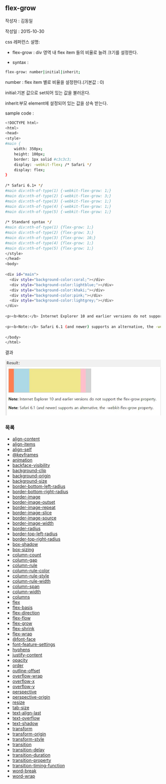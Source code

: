 ## flex-grow

작성자 : 김동일

작성일 : 2015-10-30

css 레퍼런스 설명:
 - flex-grow : div 영역 내 flex item 들의 비율로 늘려 크기를 설정한다.

 - syntax :
```sh
flex-grow: number|initial|inherit;
```

number : flex item 별로 비율을 설정한다.(기본값 : 0)

initial:기본 값으로 set되어 있는 값을 불러온다.

inherit:부모 element에 설정되어 있는 값을 상속 받는다.

sample code :
```sh
<!DOCTYPE html>
<html>
<head>
<style>
#main {
    width: 350px;
    height: 100px;
    border: 1px solid #c3c3c3;
    display: -webkit-flex; /* Safari */
    display: flex;
}

/* Safari 6.1+ */
#main div:nth-of-type(1) {-webkit-flex-grow: 1;}
#main div:nth-of-type(2) {-webkit-flex-grow: 3;}
#main div:nth-of-type(3) {-webkit-flex-grow: 1;}
#main div:nth-of-type(4) {-webkit-flex-grow: 1;}
#main div:nth-of-type(5) {-webkit-flex-grow: 1;}

/* Standard syntax */
#main div:nth-of-type(1) {flex-grow: 1;}
#main div:nth-of-type(2) {flex-grow: 3;}
#main div:nth-of-type(3) {flex-grow: 10;}
#main div:nth-of-type(4) {flex-grow: 1;}
#main div:nth-of-type(5) {flex-grow: 1;}
</style>
</head>
<body>

<div id="main">
  <div style="background-color:coral;"></div>
  <div style="background-color:lightblue;"></div>
  <div style="background-color:khaki;"></div>
  <div style="background-color:pink;"></div>
  <div style="background-color:lightgrey;"></div>
</div>

<p><b>Note:</b> Internet Explorer 10 and earlier versions do not support the flex-grow property.</p>

<p><b>Note:</b> Safari 6.1 (and newer) supports an alternative, the -webkit-flex-grow property.</p>

</body>
</html>

```

결과

![flex-grow](../images/flex-grow.jpg)

### 목록
* [align-content](align-content.md)
* [align-items](align-items.md)
* [align-self](align-self.md)
* [@keyframes](@keyframes.md)
* [animation](animation.md)
* [backface-visibility](backface-visibility.md)
* [background-clip](background-clip.md)
* [background-origin](background-origin.md)
* [background-size](background-size.md)
* [border-bottom-left-radius](border-bottom-left-radius.md)
* [border-bottom-right-radius](border-bottom-right-radius.md)
* [border-image](border-image.md)
* [border-image-outset](border-image-outset.md)
* [border-image-repeat](border-image-repeat.md)
* [border-image-slice](border-image-slice.md)
* [border-image-source](border-image-source.md)
* [border-image-width](border-image-width.md)
* [border-radius](border-radius.md)
* [border-top-left-radius](border-top-left-radius.md)
* [border-top-right-radius](border-top-right-radius.md)
* [box-shadow](box-shadow.md)
* [box-sizing](box-sizing.md)
* [column-count](column-count.md)
* [column-gap](column-gap.md)
* [column-rule](column-rule.md)
* [column-rule-color](column-rule-color.md)
* [column-rule-style](column-rule-style.md)
* [column-rule-width](column-rule-width.md)
* [column-span](column-span.md)
* [column-width](column-width.md)
* [columns](columns.md)
* [flex](flex.md)
* [flex-basis](flex-basis.md)
* [flex-direction](flex-direction.md)
* [flex-flow](flex-flow.md)
* [flex-grow](flex-grow.md)
* [flex-shrink](flex-shrink.md)
* [flex-wrap](flex-wrap.md)
* [@font-face](@font-face.md)
* [font-feature-settings](font-feature-settings.md)
* [hyphens](hyphens.md)
* [justify-content](justify-content.md)
* [opacity](opacity.md)
* [order](order.md)
* [outline-offset](outline-offset.md)
* [overflow-wrap](overflow-wrap.md)
* [overflow-x](overflow-x.md)
* [overflow-y](overflow-y.md)
* [perspective](perspective.md)
* [perspective-origin](perspective-origin.md)
* [resize](resize.md)
* [tab-size](tab-size.md)
* [text-align-last](text-align-last.md)
* [text-overflow](text-overflow.md)
* [text-shadow](text-shadow.md)
* [transform](transform.md)
* [transform-origin](transform-origin.md)
* [transform-style](transform-style.md)
* [transition](transition.md)
* [transition-delay](transition-delay.md)
* [transition-duration](transition-duration.md)
* [transition-property](transition-property.md)
* [transition-timing-function](transition-timing-function.md)
* [word-break](word-break.md)
* [word-wrap](word-wrap.md)

